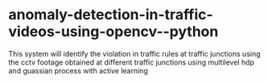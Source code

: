 # anomaly-detection-in-traffic-videos-using-opencv--python
This system will identify the violation in traffic rules at traffic junctions using the cctv footage obtained at different traffic junctions using multilevel hdp and guassian process with active learning
